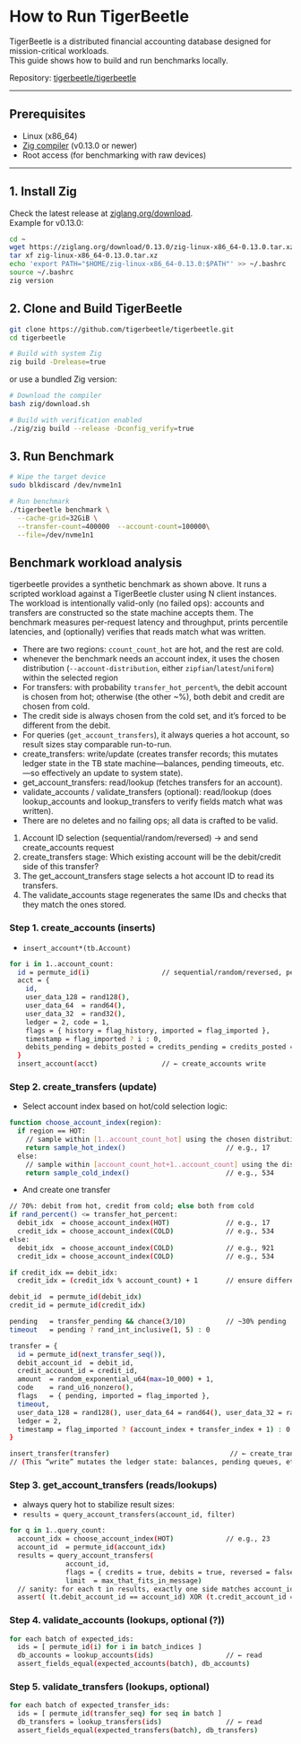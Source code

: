 # How to Run TigerBeetle

TigerBeetle is a distributed financial accounting database designed for mission-critical workloads.  
This guide shows how to build and run benchmarks locally.  

Repository: [tigerbeetle/tigerbeetle](https://github.com/tigerbeetle/tigerbeetle)

---

## Prerequisites
- Linux (x86_64)
- [Zig compiler](https://ziglang.org/download/) (v0.13.0 or newer)
- Root access (for benchmarking with raw devices)

---

## 1. Install Zig

Check the latest release at [ziglang.org/download](https://ziglang.org/download/).  
Example for v0.13.0:

```bash
cd ~
wget https://ziglang.org/download/0.13.0/zig-linux-x86_64-0.13.0.tar.xz
tar xf zig-linux-x86_64-0.13.0.tar.xz
echo 'export PATH="$HOME/zig-linux-x86_64-0.13.0:$PATH"' >> ~/.bashrc
source ~/.bashrc
zig version
```

## 2. Clone and Build TigerBeetle
```bash
git clone https://github.com/tigerbeetle/tigerbeetle.git
cd tigerbeetle

# Build with system Zig
zig build -Drelease=true
```

or use a bundled Zig version:
```bash
# Download the compiler
bash zig/download.sh

# Build with verification enabled
./zig/zig build --release -Dconfig_verify=true
```
## 3. Run Benchmark
```bash
# Wipe the target device
sudo blkdiscard /dev/nvme1n1

# Run benchmark
./tigerbeetle benchmark \
  --cache-grid=32GiB \
  --transfer-count=400000  --account-count=100000\
  --file=/dev/nvme1n1
```

## Benchmark workload analysis
tigerbeetle provides a synthetic benchmark as shown above.
It runs a scripted workload against a TigerBeetle cluster using N client instances. 
The workload is intentionally valid-only (no failed ops): accounts and transfers are constructed so the state machine accepts them. 
The benchmark measures per-request latency and throughput, prints percentile latencies, and (optionally) verifies that reads match what was written.

- There are two regions: ``ccount_count_hot`` are hot, and the rest are cold.
- whenever the benchmark needs an account index, it uses the chosen distribution (``--account-distribution``, either ``zipfian``/``latest``/``uniform``) within the selected region
- For transfers: with probability ``transfer_hot_percent%``, the debit account is chosen from hot; otherwise (the other ~%), both debit and credit are chosen from cold.
- The credit side is always chosen from the cold set, and it’s forced to be different from the debit.
- For queries (``get_account_transfers``), it always queries a hot account, so result sizes stay comparable run-to-run.
- create_transfers: write/update (creates transfer records; this mutates ledger state in the TB state machine—balances, pending timeouts, etc.—so effectively an update to system state).
- get_account_transfers: read/lookup (fetches transfers for an account).
- validate_accounts / validate_transfers (optional): read/lookup (does lookup_accounts and lookup_transfers to verify fields match what was written).
- There are no deletes and no failing ops; all data is crafted to be valid.

1. Account ID selection (sequential/random/reversed) -> and send create_accounts request
2. create_transfers stage: Which existing account will be the debit/credit side of this transfer?
3. The get_account_transfers stage selects a hot account ID to read its transfers.
4. The validate_accounts stage regenerates the same IDs and checks that they match the ones stored.
 

### Step 1. create_accounts (inserts)
- ``insert_account*(tb.Account)``
```bash
for i in 1..account_count:
  id = permute_id(i)                  // sequential/random/reversed, per CLI
  acct = {
    id,
    user_data_128 = rand128(),
    user_data_64  = rand64(),
    user_data_32  = rand32(),
    ledger = 2, code = 1,
    flags = { history = flag_history, imported = flag_imported },
    timestamp = flag_imported ? i : 0,
    debits_pending = debits_posted = credits_pending = credits_posted = 0
  }
  insert_account(acct)                // ← create_accounts write

```

### Step 2. create_transfers (update)
- Select account index based on hot/cold selection logic:
```bash
function choose_account_index(region):
  if region == HOT:
    // sample within [1..account_count_hot] using the chosen distribution
    return sample_hot_index()                         // e.g., 17
  else:
    // sample within [account_count_hot+1..account_count] using the distribution
    return sample_cold_index()                        // e.g., 534
```

- And create one transfer
```bash
// 70%: debit from hot, credit from cold; else both from cold
if rand_percent() <= transfer_hot_percent:
  debit_idx  = choose_account_index(HOT)              // e.g., 17
  credit_idx = choose_account_index(COLD)             // e.g., 534
else:
  debit_idx  = choose_account_index(COLD)             // e.g., 921
  credit_idx = choose_account_index(COLD)             // e.g., 534

if credit_idx == debit_idx:
  credit_idx = (credit_idx % account_count) + 1       // ensure different

debit_id  = permute_id(debit_idx)
credit_id = permute_id(credit_idx)

pending   = transfer_pending && chance(3/10)          // ~30% pending
timeout   = pending ? rand_int_inclusive(1, 5) : 0

transfer = {
  id = permute_id(next_transfer_seq()),
  debit_account_id  = debit_id,
  credit_account_id = credit_id,
  amount  = random_exponential_u64(max=10_000) + 1,
  code    = rand_u16_nonzero(),
  flags   = { pending, imported = flag_imported },
  timeout,
  user_data_128 = rand128(), user_data_64 = rand64(), user_data_32 = rand32(),
  ledger = 2,
  timestamp = flag_imported ? (account_index + transfer_index + 1) : 0
}

insert_transfer(transfer)                              // ← create_transfers write
// (This “write” mutates the ledger state: balances, pending queues, etc.)
```

### Step 3. get_account_transfers (reads/lookups)
- always query hot to stabilize result sizes:
- ``results = query_account_transfers(account_id, filter)``
  
```bash
for q in 1..query_count:
  account_idx = choose_account_index(HOT)             // e.g., 23
  account_id  = permute_id(account_idx)
  results = query_account_transfers(
              account_id,
              flags = { credits = true, debits = true, reversed = false },
              limit  = max_that_fits_in_message)
  // sanity: for each t in results, exactly one side matches account_id
  assert( (t.debit_account_id == account_id) XOR (t.credit_account_id == account_id) )
```

### Step 4. validate_accounts (lookups, optional (?))
```bash
for each batch of expected_ids:
  ids = [ permute_id(i) for i in batch_indices ]
  db_accounts = lookup_accounts(ids)                  // ← read
  assert_fields_equal(expected_accounts(batch), db_accounts)
```

### Step 5. validate_transfers (lookups, optional)
```bash
for each batch of expected_transfer_ids:
  ids = [ permute_id(transfer_seq) for seq in batch ]
  db_transfers = lookup_transfers(ids)                // ← read
  assert_fields_equal(expected_transfers(batch), db_transfers)
```
